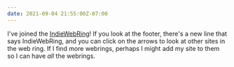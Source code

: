 ```yaml
---
date: 2021-09-04 21:55:00Z-07:00
---
```


I've joined the [IndieWebRing](https://xn--sr8hvo.ws/)! If you look at the
footer, there's a new line that says IndieWebRing, and you can click on the
arrows to look at other sites in the web ring. If I find more webrings, perhaps
I might add my site to them so I can have _all_ the webrings.
